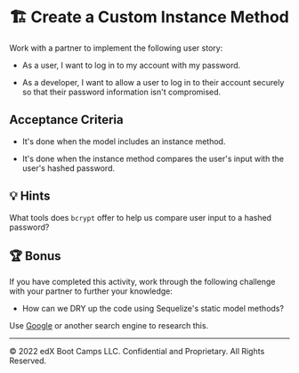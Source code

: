 # 🏗️ Create a Custom Instance Method

Work with a partner to implement the following user story:

* As a user, I want to log in to my account with my password.

* As a developer, I want to allow a user to log in to their account securely so that their password information isn't compromised. 

## Acceptance Criteria

* It's done when the model includes an instance method.

* It's done when the instance method compares the user's input with the user's hashed password.

## 💡 Hints

What tools does `bcrypt` offer to help us compare user input to a hashed password?

## 🏆 Bonus

If you have completed this activity, work through the following challenge with your partner to further your knowledge:

* How can we DRY up the code using Sequelize's static model methods?

Use [Google](https://www.google.com) or another search engine to research this.

---
© 2022 edX Boot Camps LLC. Confidential and Proprietary. All Rights Reserved.